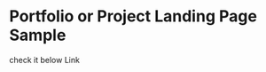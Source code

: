 # Portfolio or Project Landing Page Sample

check it below Link

[<Janagale/>](https://janogale.github.io/landing/)
